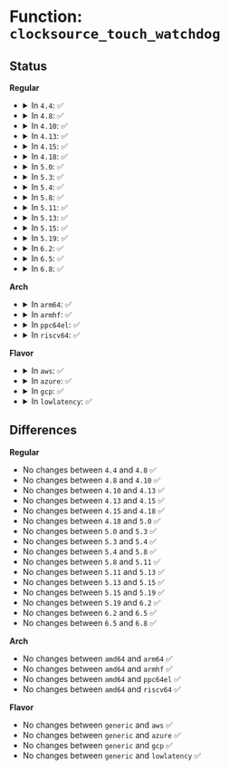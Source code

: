 # Function: <code>clocksource_touch_watchdog</code>

## Status
<b>Regular</b>
<ul>
<li>
<details>
<summary>In <code>4.4</code>: ✅</summary>

```c
void clocksource_touch_watchdog();
```

**Collision:** Unique Global

**Inline:** No

**Transformation:** False

**Instances:**

```
In kernel/time/clocksource.c (ffffffff810f88f0)
Location: kernel/time/clocksource.c:448
Inline: False
Direct callers:
  - arch/x86/kernel/pvclock.c:pvclock_touch_watchdogs
  - kernel/debug/debug_core.c:kgdb_cpu_enter
  - kernel/debug/debug_core.c:kgdb_cpu_enter
  - kernel/debug/debug_core.c:kgdb_cpu_enter
```
**Symbols:**

```
ffffffff810f88f0-ffffffff810f8902: clocksource_touch_watchdog (STB_GLOBAL)
```
</details>
</li>
<li>
<details>
<summary>In <code>4.8</code>: ✅</summary>

```c
void clocksource_touch_watchdog();
```

**Collision:** Unique Global

**Inline:** No

**Transformation:** False

**Instances:**

```
In kernel/time/clocksource.c (ffffffff810ffb70)
Location: kernel/time/clocksource.c:478
Inline: False
Direct callers:
  - arch/x86/kernel/pvclock.c:pvclock_touch_watchdogs
  - kernel/debug/debug_core.c:kgdb_cpu_enter
  - kernel/debug/debug_core.c:kgdb_cpu_enter
  - kernel/debug/debug_core.c:kgdb_cpu_enter
```
**Symbols:**

```
ffffffff810ffb70-ffffffff810ffb82: clocksource_touch_watchdog (STB_GLOBAL)
```
</details>
</li>
<li>
<details>
<summary>In <code>4.10</code>: ✅</summary>

```c
void clocksource_touch_watchdog();
```

**Collision:** Unique Global

**Inline:** No

**Transformation:** False

**Instances:**

```
In kernel/time/clocksource.c (ffffffff81102970)
Location: kernel/time/clocksource.c:479
Inline: False
Direct callers:
  - arch/x86/kernel/pvclock.c:pvclock_touch_watchdogs
  - kernel/debug/debug_core.c:kgdb_cpu_enter
  - kernel/debug/debug_core.c:kgdb_cpu_enter
  - kernel/debug/debug_core.c:kgdb_cpu_enter
```
**Symbols:**

```
ffffffff81102970-ffffffff81102982: clocksource_touch_watchdog (STB_GLOBAL)
```
</details>
</li>
<li>
<details>
<summary>In <code>4.13</code>: ✅</summary>

```c
void clocksource_touch_watchdog();
```

**Collision:** Unique Global

**Inline:** No

**Transformation:** False

**Instances:**

```
In kernel/time/clocksource.c (ffffffff81104b60)
Location: kernel/time/clocksource.c:486
Inline: False
Direct callers:
  - arch/x86/kernel/pvclock.c:pvclock_touch_watchdogs
  - kernel/debug/debug_core.c:kgdb_cpu_enter
  - kernel/debug/debug_core.c:kgdb_cpu_enter
  - kernel/debug/debug_core.c:kgdb_cpu_enter
```
**Symbols:**

```
ffffffff81104b60-ffffffff81104b72: clocksource_touch_watchdog (STB_GLOBAL)
```
</details>
</li>
<li>
<details>
<summary>In <code>4.15</code>: ✅</summary>

```c
void clocksource_touch_watchdog();
```

**Collision:** Unique Global

**Inline:** No

**Transformation:** False

**Instances:**

```
In kernel/time/clocksource.c (ffffffff8110fbf0)
Location: kernel/time/clocksource.c:485
Inline: False
Direct callers:
  - arch/x86/kernel/pvclock.c:pvclock_touch_watchdogs
  - kernel/debug/debug_core.c:kgdb_cpu_enter
  - kernel/debug/debug_core.c:kgdb_cpu_enter
  - kernel/debug/debug_core.c:kgdb_cpu_enter
```
**Symbols:**

```
ffffffff8110fbf0-ffffffff8110fc02: clocksource_touch_watchdog (STB_GLOBAL)
```
</details>
</li>
<li>
<details>
<summary>In <code>4.18</code>: ✅</summary>

```c
void clocksource_touch_watchdog();
```

**Collision:** Unique Global

**Inline:** No

**Transformation:** False

**Instances:**

```
In kernel/time/clocksource.c (ffffffff8111b500)
Location: kernel/time/clocksource.c:503
Inline: False
Direct callers:
  - arch/x86/kernel/pvclock.c:pvclock_touch_watchdogs
  - kernel/debug/debug_core.c:kgdb_cpu_enter
  - kernel/debug/debug_core.c:kgdb_cpu_enter
  - kernel/debug/debug_core.c:kgdb_cpu_enter
```
**Symbols:**

```
ffffffff8111b500-ffffffff8111b512: clocksource_touch_watchdog (STB_GLOBAL)
```
</details>
</li>
<li>
<details>
<summary>In <code>5.0</code>: ✅</summary>

```c
void clocksource_touch_watchdog();
```

**Collision:** Unique Global

**Inline:** No

**Transformation:** False

**Instances:**

```
In kernel/time/clocksource.c (ffffffff81126cf0)
Location: kernel/time/clocksource.c:623
Inline: False
Direct callers:
  - arch/x86/kernel/pvclock.c:pvclock_touch_watchdogs
  - kernel/debug/debug_core.c:kgdb_cpu_enter
  - kernel/debug/debug_core.c:kgdb_cpu_enter
  - kernel/debug/debug_core.c:kgdb_cpu_enter
```
**Symbols:**

```
ffffffff81126cf0-ffffffff81126d02: clocksource_touch_watchdog (STB_GLOBAL)
```
</details>
</li>
<li>
<details>
<summary>In <code>5.3</code>: ✅</summary>

```c
void clocksource_touch_watchdog();
```

**Collision:** Unique Global

**Inline:** No

**Transformation:** False

**Instances:**

```
In kernel/time/clocksource.c (ffffffff811316a0)
Location: kernel/time/clocksource.c:623
Inline: False
Direct callers:
  - arch/x86/kernel/pvclock.c:pvclock_touch_watchdogs
  - kernel/debug/debug_core.c:kgdb_cpu_enter
  - kernel/debug/debug_core.c:kgdb_cpu_enter
  - kernel/debug/debug_core.c:kgdb_cpu_enter
```
**Symbols:**

```
ffffffff811316a0-ffffffff811316b2: clocksource_touch_watchdog (STB_GLOBAL)
```
</details>
</li>
<li>
<details>
<summary>In <code>5.4</code>: ✅</summary>

```c
void clocksource_touch_watchdog();
```

**Collision:** Unique Global

**Inline:** No

**Transformation:** False

**Instances:**

```
In kernel/time/clocksource.c (ffffffff8113d5f0)
Location: kernel/time/clocksource.c:630
Inline: False
Direct callers:
  - arch/x86/kernel/pvclock.c:pvclock_touch_watchdogs
  - arch/x86/platform/uv/uv_nmi.c:uv_handle_nmi
  - kernel/debug/debug_core.c:kgdb_cpu_enter
  - kernel/debug/debug_core.c:kgdb_cpu_enter
  - kernel/debug/debug_core.c:kgdb_cpu_enter
```
**Symbols:**

```
ffffffff8113d5f0-ffffffff8113d602: clocksource_touch_watchdog (STB_GLOBAL)
```
</details>
</li>
<li>
<details>
<summary>In <code>5.8</code>: ✅</summary>

```c
void clocksource_touch_watchdog();
```

**Collision:** Unique Global

**Inline:** No

**Transformation:** False

**Instances:**

```
In kernel/time/clocksource.c (ffffffff8114c770)
Location: kernel/time/clocksource.c:630
Inline: False
Direct callers:
  - arch/x86/kernel/pvclock.c:pvclock_clocksource_read
  - arch/x86/platform/uv/uv_nmi.c:uv_handle_nmi
  - kernel/debug/debug_core.c:kgdb_cpu_enter
  - kernel/debug/debug_core.c:kgdb_cpu_enter
  - kernel/debug/debug_core.c:kgdb_cpu_enter
```
**Symbols:**

```
ffffffff8114c770-ffffffff8114c782: clocksource_touch_watchdog (STB_GLOBAL)
```
</details>
</li>
<li>
<details>
<summary>In <code>5.11</code>: ✅</summary>

```c
void clocksource_touch_watchdog();
```

**Collision:** Unique Global

**Inline:** No

**Transformation:** False

**Instances:**

```
In kernel/time/clocksource.c (ffffffff81148bd0)
Location: kernel/time/clocksource.c:630
Inline: False
Direct callers:
  - arch/x86/kernel/pvclock.c:pvclock_clocksource_read
  - arch/x86/platform/uv/uv_nmi.c:uv_handle_nmi
  - kernel/debug/debug_core.c:kgdb_cpu_enter
  - kernel/debug/debug_core.c:kgdb_cpu_enter
  - kernel/debug/debug_core.c:kgdb_cpu_enter
```
**Symbols:**

```
ffffffff81148bd0-ffffffff81148be2: clocksource_touch_watchdog (STB_GLOBAL)
```
</details>
</li>
<li>
<details>
<summary>In <code>5.13</code>: ✅</summary>

```c
void clocksource_touch_watchdog();
```

**Collision:** Unique Global

**Inline:** No

**Transformation:** False

**Instances:**

```
In kernel/time/clocksource.c (ffffffff8114a0d0)
Location: kernel/time/clocksource.c:731
Inline: False
Direct callers:
  - arch/x86/kernel/pvclock.c:pvclock_clocksource_read
  - arch/x86/platform/uv/uv_nmi.c:uv_handle_nmi
  - kernel/debug/debug_core.c:kgdb_cpu_enter
  - kernel/debug/debug_core.c:kgdb_cpu_enter
  - kernel/debug/debug_core.c:kgdb_cpu_enter
```
**Symbols:**

```
ffffffff8114a0d0-ffffffff8114a0e2: clocksource_touch_watchdog (STB_GLOBAL)
```
</details>
</li>
<li>
<details>
<summary>In <code>5.15</code>: ✅</summary>

```c
void clocksource_touch_watchdog();
```

**Collision:** Unique Global

**Inline:** No

**Transformation:** False

**Instances:**

```
In kernel/time/clocksource.c (ffffffff8116de40)
Location: kernel/time/clocksource.c:843
Inline: False
Direct callers:
  - arch/x86/kernel/pvclock.c:pvclock_clocksource_read
  - arch/x86/platform/uv/uv_nmi.c:uv_handle_nmi
  - kernel/debug/debug_core.c:kgdb_cpu_enter
  - kernel/debug/debug_core.c:kgdb_cpu_enter
  - kernel/debug/debug_core.c:kgdb_cpu_enter
```
**Symbols:**

```
ffffffff8116de40-ffffffff8116de52: clocksource_touch_watchdog (STB_GLOBAL)
```
</details>
</li>
<li>
<details>
<summary>In <code>5.19</code>: ✅</summary>

```c
void clocksource_touch_watchdog();
```

**Collision:** Unique Global

**Inline:** No

**Transformation:** False

**Instances:**

```
In kernel/time/clocksource.c (ffffffff811a2050)
Location: kernel/time/clocksource.c:849
Inline: False
Direct callers:
  - arch/x86/kernel/pvclock.c:pvclock_clocksource_read
  - arch/x86/platform/uv/uv_nmi.c:uv_handle_nmi
  - kernel/debug/debug_core.c:kgdb_cpu_enter
  - kernel/debug/debug_core.c:kgdb_cpu_enter
  - kernel/debug/debug_core.c:kgdb_cpu_enter
```
**Symbols:**

```
ffffffff811a2050-ffffffff811a2066: clocksource_touch_watchdog (STB_GLOBAL)
```
</details>
</li>
<li>
<details>
<summary>In <code>6.2</code>: ✅</summary>

```c
void clocksource_touch_watchdog();
```

**Collision:** Unique Global

**Inline:** No

**Transformation:** False

**Instances:**

```
In kernel/time/clocksource.c (ffffffff811e1510)
Location: kernel/time/clocksource.c:868
Inline: False
Direct callers:
  - arch/x86/kernel/pvclock.c:pvclock_clocksource_read
  - arch/x86/platform/uv/uv_nmi.c:uv_handle_nmi
  - kernel/debug/debug_core.c:kgdb_cpu_enter
  - kernel/debug/debug_core.c:kgdb_cpu_enter
  - kernel/debug/debug_core.c:kgdb_cpu_enter
```
**Symbols:**

```
ffffffff811e1510-ffffffff811e1526: clocksource_touch_watchdog (STB_GLOBAL)
```
</details>
</li>
<li>
<details>
<summary>In <code>6.5</code>: ✅</summary>

```c
void clocksource_touch_watchdog();
```

**Collision:** Unique Global

**Inline:** No

**Transformation:** False

**Instances:**

```
In kernel/time/clocksource.c (ffffffff811f5a70)
Location: kernel/time/clocksource.c:879
Inline: False
Direct callers:
  - arch/x86/kernel/pvclock.c:pvclock_clocksource_read
  - arch/x86/platform/uv/uv_nmi.c:uv_handle_nmi
  - kernel/debug/debug_core.c:kgdb_cpu_enter
  - kernel/debug/debug_core.c:kgdb_cpu_enter
  - kernel/debug/debug_core.c:kgdb_cpu_enter
```
**Symbols:**

```
ffffffff811f5a70-ffffffff811f5a86: clocksource_touch_watchdog (STB_GLOBAL)
```
</details>
</li>
<li>
<details>
<summary>In <code>6.8</code>: ✅</summary>

```c
void clocksource_touch_watchdog();
```

**Collision:** Unique Global

**Inline:** No

**Transformation:** False

**Instances:**

```
In kernel/time/clocksource.c (ffffffff8120bc10)
Location: kernel/time/clocksource.c:902
Inline: False
Direct callers:
  - arch/x86/kernel/pvclock.c:pvclock_clocksource_read
  - arch/x86/platform/uv/uv_nmi.c:uv_handle_nmi
  - kernel/debug/debug_core.c:kgdb_cpu_enter
  - kernel/debug/debug_core.c:kgdb_cpu_enter
  - kernel/debug/debug_core.c:kgdb_cpu_enter
```
**Symbols:**

```
ffffffff8120bc10-ffffffff8120bc26: clocksource_touch_watchdog (STB_GLOBAL)
```
</details>
</li>
</ul>
<b>Arch</b>
<ul>
<li>
<details>
<summary>In <code>arm64</code>: ✅</summary>

```c
void clocksource_touch_watchdog();
```

**Collision:** Unique Global

**Inline:** No

**Transformation:** False

**Instances:**

```
In kernel/time/clocksource.c (ffff8000101a7200)
Location: kernel/time/clocksource.c:630
Inline: False
Direct callers:
  - kernel/debug/debug_core.c:kgdb_cpu_enter
  - kernel/debug/debug_core.c:kgdb_cpu_enter
  - kernel/debug/debug_core.c:kgdb_cpu_enter
```
**Symbols:**

```
ffff8000101a7200-ffff8000101a7218: clocksource_touch_watchdog (STB_GLOBAL)
```
</details>
</li>
<li>
<details>
<summary>In <code>armhf</code>: ✅</summary>

```c
void clocksource_touch_watchdog();
```

**Collision:** Unique Global

**Inline:** No

**Transformation:** False

**Instances:**

```
In kernel/time/clocksource.c (c03f22a4)
Location: kernel/time/clocksource.c:630
Inline: False
Direct callers:
  - kernel/debug/debug_core.c:kgdb_cpu_enter
  - kernel/debug/debug_core.c:kgdb_cpu_enter
  - kernel/debug/debug_core.c:kgdb_cpu_enter
```
**Symbols:**

```
c03f22a4-c03f22bc: clocksource_touch_watchdog (STB_GLOBAL)
```
</details>
</li>
<li>
<details>
<summary>In <code>ppc64el</code>: ✅</summary>

```c
void clocksource_touch_watchdog();
```

**Collision:** Unique Global

**Inline:** No

**Transformation:** False

**Instances:**

```
In kernel/time/clocksource.c (c000000000209c70)
Location: kernel/time/clocksource.c:630
Inline: False
Direct callers:
  - kernel/debug/debug_core.c:kgdb_cpu_enter
  - kernel/debug/debug_core.c:kgdb_cpu_enter
  - kernel/debug/debug_core.c:kgdb_cpu_enter
```
**Symbols:**

```
c000000000209c70-c000000000209c7c: clocksource_touch_watchdog (STB_GLOBAL)
```
</details>
</li>
<li>
<details>
<summary>In <code>riscv64</code>: ✅</summary>

```c
void clocksource_touch_watchdog();
```

**Collision:** Unique Global

**Inline:** No

**Transformation:** False

**Instances:**

```
In kernel/time/clocksource.c (ffffffe000133214)
Location: kernel/time/clocksource.c:630
Inline: False
```
**Symbols:**

```
ffffffe000133214-ffffffe00013322e: clocksource_touch_watchdog (STB_GLOBAL)
```
</details>
</li>
</ul>
<b>Flavor</b>
<ul>
<li>
<details>
<summary>In <code>aws</code>: ✅</summary>

```c
void clocksource_touch_watchdog();
```

**Collision:** Unique Global

**Inline:** No

**Transformation:** False

**Instances:**

```
In kernel/time/clocksource.c (ffffffff81135da0)
Location: kernel/time/clocksource.c:630
Inline: False
Direct callers:
  - arch/x86/kernel/pvclock.c:pvclock_touch_watchdogs
  - kernel/debug/debug_core.c:kgdb_cpu_enter
  - kernel/debug/debug_core.c:kgdb_cpu_enter
  - kernel/debug/debug_core.c:kgdb_cpu_enter
```
**Symbols:**

```
ffffffff81135da0-ffffffff81135db2: clocksource_touch_watchdog (STB_GLOBAL)
```
</details>
</li>
<li>
<details>
<summary>In <code>azure</code>: ✅</summary>

```c
void clocksource_touch_watchdog();
```

**Collision:** Unique Global

**Inline:** No

**Transformation:** False

**Instances:**

```
In kernel/time/clocksource.c (ffffffff811287f0)
Location: kernel/time/clocksource.c:630
Inline: False
Direct callers:
  - arch/x86/kernel/pvclock.c:pvclock_touch_watchdogs
  - kernel/debug/debug_core.c:kgdb_cpu_enter
  - kernel/debug/debug_core.c:kgdb_cpu_enter
  - kernel/debug/debug_core.c:kgdb_cpu_enter
```
**Symbols:**

```
ffffffff811287f0-ffffffff81128802: clocksource_touch_watchdog (STB_GLOBAL)
```
</details>
</li>
<li>
<details>
<summary>In <code>gcp</code>: ✅</summary>

```c
void clocksource_touch_watchdog();
```

**Collision:** Unique Global

**Inline:** No

**Transformation:** False

**Instances:**

```
In kernel/time/clocksource.c (ffffffff81133ac0)
Location: kernel/time/clocksource.c:630
Inline: False
Direct callers:
  - arch/x86/kernel/pvclock.c:pvclock_touch_watchdogs
  - kernel/debug/debug_core.c:kgdb_cpu_enter
  - kernel/debug/debug_core.c:kgdb_cpu_enter
  - kernel/debug/debug_core.c:kgdb_cpu_enter
```
**Symbols:**

```
ffffffff81133ac0-ffffffff81133ad2: clocksource_touch_watchdog (STB_GLOBAL)
```
</details>
</li>
<li>
<details>
<summary>In <code>lowlatency</code>: ✅</summary>

```c
void clocksource_touch_watchdog();
```

**Collision:** Unique Global

**Inline:** No

**Transformation:** False

**Instances:**

```
In kernel/time/clocksource.c (ffffffff811404e0)
Location: kernel/time/clocksource.c:630
Inline: False
Direct callers:
  - arch/x86/kernel/pvclock.c:pvclock_touch_watchdogs
  - arch/x86/platform/uv/uv_nmi.c:uv_handle_nmi
  - kernel/debug/debug_core.c:kgdb_cpu_enter
  - kernel/debug/debug_core.c:kgdb_cpu_enter
  - kernel/debug/debug_core.c:kgdb_cpu_enter
```
**Symbols:**

```
ffffffff811404e0-ffffffff811404f2: clocksource_touch_watchdog (STB_GLOBAL)
```
</details>
</li>
</ul>

## Differences
<b>Regular</b>
<ul>
<li>
No changes between <code>4.4</code> and <code>4.8</code> ✅
</li>
<li>
No changes between <code>4.8</code> and <code>4.10</code> ✅
</li>
<li>
No changes between <code>4.10</code> and <code>4.13</code> ✅
</li>
<li>
No changes between <code>4.13</code> and <code>4.15</code> ✅
</li>
<li>
No changes between <code>4.15</code> and <code>4.18</code> ✅
</li>
<li>
No changes between <code>4.18</code> and <code>5.0</code> ✅
</li>
<li>
No changes between <code>5.0</code> and <code>5.3</code> ✅
</li>
<li>
No changes between <code>5.3</code> and <code>5.4</code> ✅
</li>
<li>
No changes between <code>5.4</code> and <code>5.8</code> ✅
</li>
<li>
No changes between <code>5.8</code> and <code>5.11</code> ✅
</li>
<li>
No changes between <code>5.11</code> and <code>5.13</code> ✅
</li>
<li>
No changes between <code>5.13</code> and <code>5.15</code> ✅
</li>
<li>
No changes between <code>5.15</code> and <code>5.19</code> ✅
</li>
<li>
No changes between <code>5.19</code> and <code>6.2</code> ✅
</li>
<li>
No changes between <code>6.2</code> and <code>6.5</code> ✅
</li>
<li>
No changes between <code>6.5</code> and <code>6.8</code> ✅
</li>
</ul>
<b>Arch</b>
<ul>
<li>
No changes between <code>amd64</code> and <code>arm64</code> ✅
</li>
<li>
No changes between <code>amd64</code> and <code>armhf</code> ✅
</li>
<li>
No changes between <code>amd64</code> and <code>ppc64el</code> ✅
</li>
<li>
No changes between <code>amd64</code> and <code>riscv64</code> ✅
</li>
</ul>
<b>Flavor</b>
<ul>
<li>
No changes between <code>generic</code> and <code>aws</code> ✅
</li>
<li>
No changes between <code>generic</code> and <code>azure</code> ✅
</li>
<li>
No changes between <code>generic</code> and <code>gcp</code> ✅
</li>
<li>
No changes between <code>generic</code> and <code>lowlatency</code> ✅
</li>
</ul>
